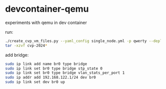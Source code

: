 # devcontainer-qemu
experiments with qemu in dev container

run:

```bash
./create_cvp_vm_files.py --yaml_config single_node.yml -p qwerty --deploy_yaml deploy_parameters.yml
tar -xzvf cvp-2024*
```

add bridge:

```bash
sudo ip link add name br0 type bridge
sudo ip link set br0 type bridge stp_state 0
sudo ip link set br0 type bridge vlan_stats_per_port 1
sudo ip addr add 192.168.122.1/24 dev br0
sudo ip link set dev br0 up
```
